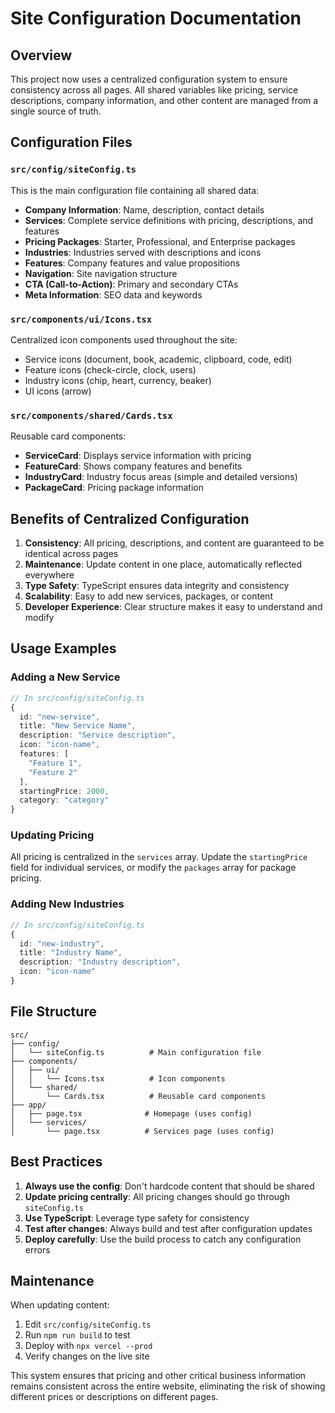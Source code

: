 # Site Configuration Documentation

## Overview

This project now uses a centralized configuration system to ensure consistency across all pages. All shared variables like pricing, service descriptions, company information, and other content are managed from a single source of truth.

## Configuration Files

### `src/config/siteConfig.ts`

This is the main configuration file containing all shared data:

- **Company Information**: Name, description, contact details
- **Services**: Complete service definitions with pricing, descriptions, and features
- **Pricing Packages**: Starter, Professional, and Enterprise packages
- **Industries**: Industries served with descriptions and icons
- **Features**: Company features and value propositions
- **Navigation**: Site navigation structure
- **CTA (Call-to-Action)**: Primary and secondary CTAs
- **Meta Information**: SEO data and keywords

### `src/components/ui/Icons.tsx`

Centralized icon components used throughout the site:
- Service icons (document, book, academic, clipboard, code, edit)
- Feature icons (check-circle, clock, users)
- Industry icons (chip, heart, currency, beaker)
- UI icons (arrow)

### `src/components/shared/Cards.tsx`

Reusable card components:
- **ServiceCard**: Displays service information with pricing
- **FeatureCard**: Shows company features and benefits
- **IndustryCard**: Industry focus areas (simple and detailed versions)
- **PackageCard**: Pricing package information

## Benefits of Centralized Configuration

1. **Consistency**: All pricing, descriptions, and content are guaranteed to be identical across pages
2. **Maintenance**: Update content in one place, automatically reflected everywhere
3. **Type Safety**: TypeScript ensures data integrity and consistency
4. **Scalability**: Easy to add new services, packages, or content
5. **Developer Experience**: Clear structure makes it easy to understand and modify

## Usage Examples

### Adding a New Service

```typescript
// In src/config/siteConfig.ts
{
  id: "new-service",
  title: "New Service Name",
  description: "Service description",
  icon: "icon-name",
  features: [
    "Feature 1",
    "Feature 2"
  ],
  startingPrice: 2000,
  category: "category"
}
```

### Updating Pricing

All pricing is centralized in the `services` array. Update the `startingPrice` field for individual services, or modify the `packages` array for package pricing.

### Adding New Industries

```typescript
// In src/config/siteConfig.ts
{
  id: "new-industry",
  title: "Industry Name",
  description: "Industry description",
  icon: "icon-name"
}
```

## File Structure

```
src/
├── config/
│   └── siteConfig.ts          # Main configuration file
├── components/
│   ├── ui/
│   │   └── Icons.tsx          # Icon components
│   └── shared/
│       └── Cards.tsx          # Reusable card components
├── app/
│   ├── page.tsx              # Homepage (uses config)
│   └── services/
│       └── page.tsx          # Services page (uses config)
```

## Best Practices

1. **Always use the config**: Don't hardcode content that should be shared
2. **Update pricing centrally**: All pricing changes should go through `siteConfig.ts`
3. **Use TypeScript**: Leverage type safety for consistency
4. **Test after changes**: Always build and test after configuration updates
5. **Deploy carefully**: Use the build process to catch any configuration errors

## Maintenance

When updating content:

1. Edit `src/config/siteConfig.ts`
2. Run `npm run build` to test
3. Deploy with `npx vercel --prod`
4. Verify changes on the live site

This system ensures that pricing and other critical business information remains consistent across the entire website, eliminating the risk of showing different prices or descriptions on different pages.
